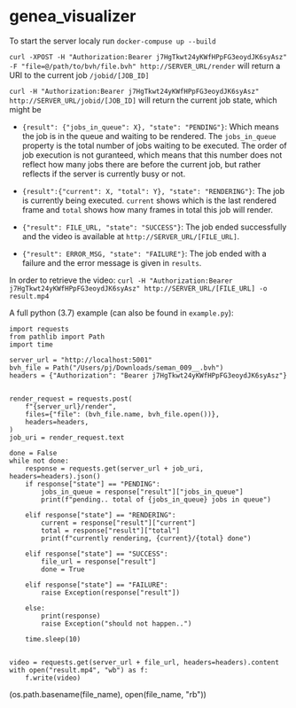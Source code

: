 # genea_visualizer

To start the server localy run `docker-compuse up --build`

```curl -XPOST -H "Authorization:Bearer j7HgTkwt24yKWfHPpFG3eoydJK6syAsz" -F "file=@/path/to/bvh/file.bvh" http://SERVER_URL/render``` 
will return a URI to the current job `/jobid/[JOB_ID]`

`curl -H "Authorization:Bearer j7HgTkwt24yKWfHPpFG3eoydJK6syAsz" http://SERVER_URL/jobid/[JOB_ID]` will return the current job state, which might be

* `{result": {"jobs_in_queue": X}, "state": "PENDING"}`: Which means the job is in the queue and waiting to be rendered. The `jobs_in_queue` property is the total number of jobs waiting to be executed. The order of job execution is not guranteed, which means that this number does not reflect how many jobs there are before the current job, but rather reflects if the server is currently busy or not.

* `{result":{"current": X, "total": Y}, "state": "RENDERING"}`: The job is currently being executed. `current` shows which is the last rendered frame and `total` shows how many frames in total this job will render.

* `{"result": FILE_URL, "state": "SUCCESS"}`: The job ended successfully and the video is available at `http://SERVER_URL/[FILE_URL]`.

* `{"result": ERROR_MSG, "state": "FAILURE"}`: The job ended with a failure and the error message is given in `results`.


In order to retrieve the video: `curl -H "Authorization:Bearer j7HgTkwt24yKWfHPpFG3eoydJK6syAsz" http://SERVER_URL/[FILE_URL] -o result.mp4`


A full python (3.7) example (can also be found in `example.py`):

```
import requests
from pathlib import Path
import time

server_url = "http://localhost:5001"
bvh_file = Path("/Users/pj/Downloads/seman_009__.bvh")
headers = {"Authorization": "Bearer j7HgTkwt24yKWfHPpFG3eoydJK6syAsz"}


render_request = requests.post(
    f"{server_url}/render",
    files={"file": (bvh_file.name, bvh_file.open())},
    headers=headers,
)
job_uri = render_request.text

done = False
while not done:
    response = requests.get(server_url + job_uri, headers=headers).json()
    if response["state"] == "PENDING":
        jobs_in_queue = response["result"]["jobs_in_queue"]
        print(f"pending.. total of {jobs_in_queue} jobs in queue")

    elif response["state"] == "RENDERING":
        current = response["result"]["current"]
        total = response["result"]["total"]
        print(f"currently rendering, {current}/{total} done")

    elif response["state"] == "SUCCESS":
        file_url = response["result"]
        done = True

    elif response["state"] == "FAILURE":
        raise Exception(response["result"])

    else:
        print(response)
        raise Exception("should not happen..")

    time.sleep(10)


video = requests.get(server_url + file_url, headers=headers).content
with open("result.mp4", "wb") as f:
    f.write(video)

```
(os.path.basename(file_name), open(file_name, "rb"))
